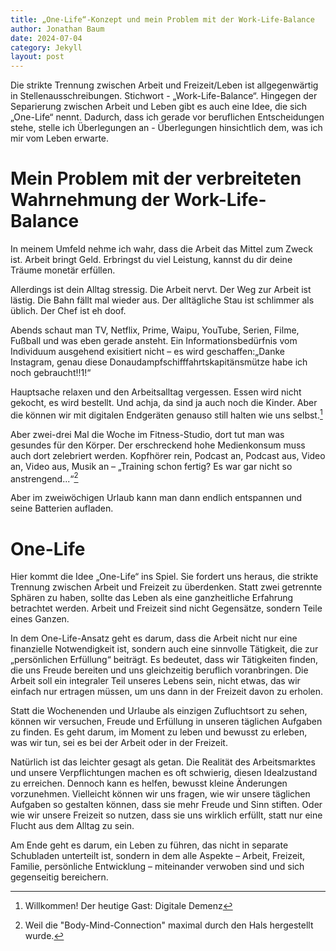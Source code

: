 ```yaml
---
title: „One-Life“-Konzept und mein Problem mit der Work-Life-Balance
author: Jonathan Baum
date: 2024-07-04
category: Jekyll
layout: post
---
```


Die strikte Trennung zwischen Arbeit und Freizeit/Leben ist allgegenwärtig in Stellenausschreibungen. Stichwort - „Work-Life-Balance“.
Hingegen der Separierung zwischen Arbeit und Leben gibt es auch eine Idee, die sich „One-Life“ nennt.
Dadurch, dass ich gerade vor beruflichen Entscheidungen stehe, stelle ich Überlegungen an - Überlegungen hinsichtlich dem, was ich mir vom Leben erwarte.

# Mein Problem mit der verbreiteten Wahrnehmung der Work-Life-Balance

In meinem Umfeld nehme ich wahr, dass die Arbeit das Mittel zum Zweck ist. Arbeit bringt Geld. Erbringst du viel Leistung, kannst du dir deine Träume monetär erfüllen.

Allerdings ist dein Alltag stressig. Die Arbeit nervt. Der Weg zur Arbeit ist lästig. Die Bahn fällt mal wieder aus. Der alltägliche Stau ist schlimmer als üblich. Der Chef ist eh doof.

Abends schaut man TV, Netflix, Prime, Waipu, YouTube, Serien, Filme, Fußball und was eben gerade ansteht. Ein Informationsbedürfnis vom Individuum ausgehend exisitiert nicht – es wird geschaffen:„Danke Instagram, genau diese Donaudampfschifffahrtskapitänsmütze habe ich noch gebraucht!!1!“

Hauptsache relaxen und den Arbeitsalltag vergessen. Essen wird nicht gekocht, es wird bestellt. Und achja, da sind ja auch noch die Kinder. Aber die können wir mit digitalen Endgeräten genauso still halten wie uns selbst.[^1]

Aber zwei-drei Mal die Woche im Fitness-Studio, dort tut man was gesundes für den Körper. Der erschreckend hohe Medienkonsum muss auch dort zelebriert werden. Kopfhörer rein, Podcast an, Podcast aus, Video an, Video aus, Musik an – „Training schon fertig? Es war gar nicht so anstrengend...“[^2]

Aber im zweiwöchigen Urlaub kann man dann endlich entspannen und seine Batterien aufladen.  

# One-Life

Hier kommt die Idee „One-Life“ ins Spiel. Sie fordert uns heraus, die strikte Trennung zwischen Arbeit und Freizeit zu überdenken. Statt zwei getrennte Sphären zu haben, sollte das Leben als eine ganzheitliche Erfahrung betrachtet werden. Arbeit und Freizeit sind nicht Gegensätze, sondern Teile eines Ganzen.

In dem One-Life-Ansatz geht es darum, dass die Arbeit nicht nur eine finanzielle Notwendigkeit ist, sondern auch eine sinnvolle Tätigkeit, die zur „persönlichen Erfüllung“ beiträgt. Es bedeutet, dass wir Tätigkeiten finden, die uns Freude bereiten und uns gleichzeitig beruflich voranbringen. Die Arbeit soll ein integraler Teil unseres Lebens sein, nicht etwas, das wir einfach nur ertragen müssen, um uns dann in der Freizeit davon zu erholen.

Statt die Wochenenden und Urlaube als einzigen Zufluchtsort zu sehen, können wir versuchen, Freude und Erfüllung in unseren täglichen Aufgaben zu finden. Es geht darum, im Moment zu leben und bewusst zu erleben, was wir tun, sei es bei der Arbeit oder in der Freizeit.

Natürlich ist das leichter gesagt als getan. Die Realität des Arbeitsmarktes und unsere Verpflichtungen machen es oft schwierig, diesen Idealzustand zu erreichen. Dennoch kann es helfen, bewusst kleine Änderungen vorzunehmen. Vielleicht können wir uns fragen, wie wir unsere täglichen Aufgaben so gestalten können, dass sie mehr Freude und Sinn stiften. Oder wie wir unsere Freizeit so nutzen, dass sie uns wirklich erfüllt, statt nur eine Flucht aus dem Alltag zu sein.

Am Ende geht es darum, ein Leben zu führen, das nicht in separate Schubladen unterteilt ist, sondern in dem alle Aspekte – Arbeit, Freizeit, Familie, persönliche Entwicklung – miteinander verwoben sind und sich gegenseitig bereichern.


[^1]: Willkommen! Der heutige Gast: Digitale Demenz 
[^2]: Weil die "Body-Mind-Connection" maximal durch den Hals hergestellt wurde.



